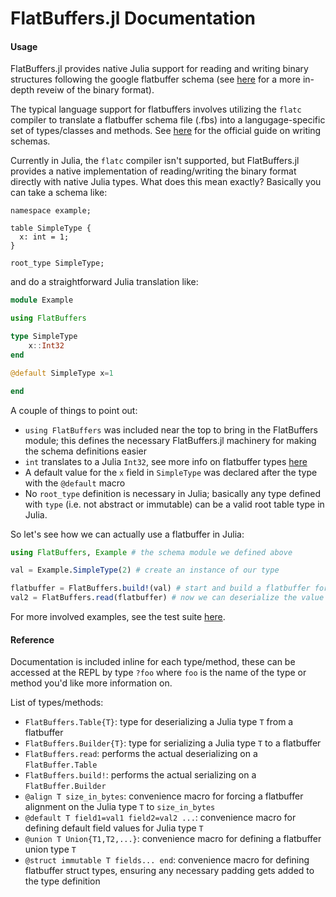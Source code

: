 # FlatBuffers.jl Documentation

#### Usage

FlatBuffers.jl provides native Julia support for reading and writing binary structures following the google flatbuffer schema (see [here](https://google.github.io/flatbuffers/flatbuffers_internals.html) for a more in-depth reveiw of the binary format).

The typical language support for flatbuffers involves utilizing the `flatc` compiler to translate a flatbuffer schema file (.fbs) into a langugage-specific set of types/classes and methods. See [here](https://google.github.io/flatbuffers/flatbuffers_guide_writing_schema.html) for the official guide on writing schemas.

Currently in Julia, the `flatc` compiler isn't supported, but FlatBuffers.jl provides a native implementation of reading/writing the binary format directly with native Julia types. What does this mean exactly? Basically you can take a schema like:

```
namespace example;

table SimpleType {
  x: int = 1;
}

root_type SimpleType;
```

and do a straightforward Julia translation like:

```julia
module Example

using FlatBuffers

type SimpleType
    x::Int32
end

@default SimpleType x=1

end
```

A couple of things to point out:
* `using FlatBuffers` was included near the top to bring in the FlatBuffers module; this defines the necessary FlatBuffers.jl machinery for making the schema definitions easier
* `int` translates to a Julia `Int32`, see more info on flatbuffer types [here](https://google.github.io/flatbuffers/md__schemas.html)
* A default value for the `x` field in `SimpleType` was declared after the type with the `@default` macro
* No `root_type` definition is necessary in Julia; basically any type defined with `type` (i.e. not abstract or immutable) can be a valid root table type in Julia.

So let's see how we can actually use a flatbuffer in Julia:

```julia
using FlatBuffers, Example # the schema module we defined above

val = Example.SimpleType(2) # create an instance of our type

flatbuffer = FlatBuffers.build!(val) # start and build a flatbuffer for our SimpleType
val2 = FlatBuffers.read(flatbuffer) # now we can deserialize the value from our flatbuffer, `val2` == `val`
```

For more involved examples, see the test suite [here](https://github.com/dmbates/FlatBuffers.jl/tree/master/test).

#### Reference

Documentation is included inline for each type/method, these can be accessed at the REPL by type `?foo` where `foo` is the name of the type or method you'd like more information on.

List of types/methods:

* `FlatBuffers.Table{T}`: type for deserializing a Julia type `T` from a flatbuffer
* `FlatBuffers.Builder{T}`: type for serializing a Julia type `T` to a flatbuffer
* `FlatBuffers.read`: performs the actual deserializing on a `FlatBuffer.Table`
* `FlatBuffers.build!`: performs the actual serializing on a `FlatBuffer.Builder`
* `@align T size_in_bytes`: convenience macro for forcing a flatbuffer alignment on the Julia type `T` to `size_in_bytes`
* `@default T field1=val1 field2=val2 ...`: convenience macro for defining default field values for Julia type `T`
* `@union T Union{T1,T2,...}`: convenience macro for defining a flatbuffer union type `T`
* `@struct immutable T fields... end`: convenience macro for defining flatbuffer struct types, ensuring any necessary padding gets added to the type definition
